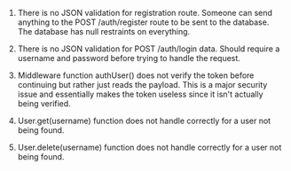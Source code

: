 1. There is no JSON validation for registration route. Someone can send anything to the POST /auth/register route to be sent to the database. The database has null restraints on everything.

2. There is no JSON validation for POST /auth/login data. Should require a username and password before trying to handle the request.

3. Middleware function authUser() does not verify the token before continuing but rather just reads the payload. This is a major security issue and essentially makes the token useless since it isn't actually being verified.

4. User.get(username) function does not handle correctly for a user not being found.

5. User.delete(username) function does not handle correctly for a user not being found.
